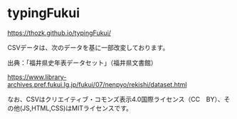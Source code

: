 # typingFukui
https://thozk.github.io/typingFukui/

CSVデータは、次のデータを基に一部改変しております。

出典：「福井県史年表データセット」（福井県文書館）

https://www.library-archives.pref.fukui.lg.jp/fukui/07/nenpyo/rekishi/dataset.html

なお、CSVはクリエイティブ・コモンズ表示4.0国際ライセンス（CC　BY）、その他(JS,HTML,CSS)はMITライセンスです。
